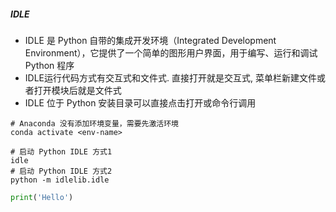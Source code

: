 ##### IDLE
- IDLE 是 Python 自带的集成开发环境（Integrated Development Environment），它提供了一个简单的图形用户界面，用于编写、运行和调试 Python 程序
- IDLE运行代码方式有交互式和文件式. 直接打开就是交互式, 菜单栏新建文件或者打开模块后就是文件式
- IDLE 位于 Python 安装目录可以直接点击打开或命令行调用
```shell
# Anaconda 没有添加环境变量，需要先激活环境
conda activate <env-name>

# 启动 Python IDLE 方式1
idle
# 启动 Python IDLE 方式2
python -m idlelib.idle
```

```python
print('Hello')
```